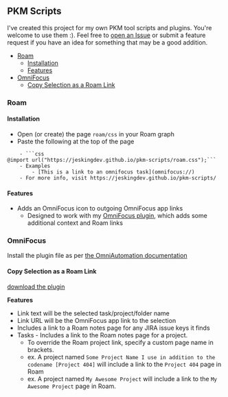 ## PKM Scripts

I've created this project for my own PKM tool scripts and plugins. You're welcome to use them :). Feel free to [open an Issue](https://github.com/JesKingDev/pkm-scripts/issues) or submit a feature request if you have an idea for something that may be a good addition.

<!-- START doctoc generated TOC please keep comment here to allow auto update -->
<!-- DON'T EDIT THIS SECTION, INSTEAD RE-RUN doctoc TO UPDATE -->

- [Roam](#roam)
  - [Installation](#installation)
  - [Features](#features)
- [OmniFocus](#omnifocus)
  - [Copy Selection as a Roam Link](#copy-selection-as-a-roam-link)

<!-- END doctoc generated TOC please keep comment here to allow auto update -->

### Roam
#### Installation
* Open (or create) the page `roam/css` in your Roam graph
* Paste the following at the top of the page
```- [[JesKingDev pkm-scripts]]
    - ```css
@import url("https://jeskingdev.github.io/pkm-scripts/roam.css");```
    - Examples
        - [This is a link to an omnifocus task](omnifocus://) 
    - For more info, visit https://jeskingdev.github.io/pkm-scripts/

```
#### Features
* Adds an OmniFocus icon to outgoing OmniFocus app links
  * Designed to work with my [OmniFocus plugin](#omnifocus), which adds some additional context and Roam links

### OmniFocus
Install the plugin file as per [the OmniAutomation documentation](https://omni-automation.com/omnifocus/actions.html)

#### Copy Selection as a Roam Link 
[download the plugin](https://jeskingdev.github.io/pkm-scripts/copy-roam-link.omnifocusjs)

**Features**
* Link text will be the selected task/project/folder name
* Link URL will be the OmniFocus app link to the selection
* Includes a link to a Roam notes page for any JIRA issue keys it finds
* Tasks - Includes a link to the Roam notes page for a project.
  * To override the Roam project link, specify a custom page name in brackets.
  * ex. A project named `Some Project Name I use in addition to the codename [Project 404]` will include a link to the `Project 404` page in Roam
  * ex. A project named `My Awesome Project` will include a link to the `My Awesome Project` page in Roam.


